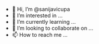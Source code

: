 - 👋 Hi, I’m @sanijavicupa
- 👀 I’m interested in ...
- 🌱 I’m currently learning ...
- 💞️ I’m looking to collaborate on ...
- 📫 How to reach me ...

<!---
sanijavicupa/sanijavicupa is a ✨ special ✨ repository because its `README.md` (this file) appears on your GitHub profile.
You can click the Preview link to take a look at your changes.
--->
